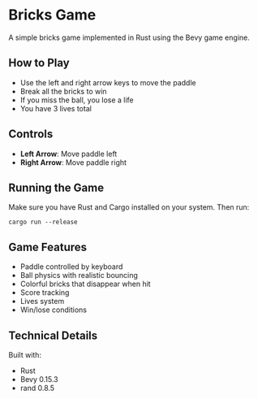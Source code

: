 # Bricks Game

A simple bricks game implemented in Rust using the Bevy game engine.

## How to Play

- Use the left and right arrow keys to move the paddle
- Break all the bricks to win
- If you miss the ball, you lose a life
- You have 3 lives total

## Controls

- **Left Arrow**: Move paddle left
- **Right Arrow**: Move paddle right

## Running the Game

Make sure you have Rust and Cargo installed on your system. Then run:

```
cargo run --release
```

## Game Features

- Paddle controlled by keyboard
- Ball physics with realistic bouncing
- Colorful bricks that disappear when hit
- Score tracking
- Lives system
- Win/lose conditions

## Technical Details

Built with:
- Rust
- Bevy 0.15.3
- rand 0.8.5 